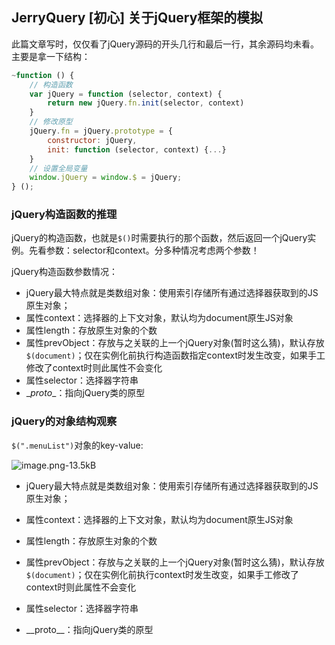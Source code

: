 ## JerryQuery [初心] 关于jQuery框架的模拟

此篇文章写时，仅仅看了jQuery源码的开头几行和最后一行，其余源码均未看。主要是拿一下结构：

```javascript
~function () {
    // 构造函数
    var jQuery = function (selector, context) {
        return new jQuery.fn.init(selector, context)
    }
    // 修改原型
    jQuery.fn = jQuery.prototype = {
        constructor: jQuery,
        init: function (selector, context) {...}
    }
    // 设置全局变量
    window.jQuery = window.$ = jQuery;
} ();
```

### jQuery构造函数的推理

jQuery的构造函数，也就是`$()`时需要执行的那个函数，然后返回一个jQuery实例。先看参数：selector和context。分多种情况考虑两个参数！

jQuery构造函数参数情况：

- jQuery最大特点就是类数组对象：使用索引存储所有通过选择器获取到的JS原生对象；
- 属性context：选择器的上下文对象，默认均为document原生JS对象
- 属性length：存放原生对象的个数
- 属性prevObject：存放与之关联的上一个jQuery对象(暂时这么猜)，默认存放`$(document)`；仅在实例化前执行构造函数指定context时发生改变，如果手工修改了context时则此属性不会变化
- 属性selector：选择器字符串
- \__proto__：指向jQuery类的原型

### jQuery的对象结构观察

`$(".menuList")`对象的key-value:

![image.png-13.5kB][1]


- jQuery最大特点就是类数组对象：使用索引存储所有通过选择器获取到的JS原生对象；
- 属性context：选择器的上下文对象，默认均为document原生JS对象
- 属性length：存放原生对象的个数
- 属性prevObject：存放与之关联的上一个jQuery对象(暂时这么猜)，默认存放`$(document)`；仅在实例化前执行context时发生改变，如果手工修改了context时则此属性不会变化
- 属性selector：选择器字符串
- \_\_proto\_\_：指向jQuery类的原型

  


  [1]: http://static.zybuluo.com/szy0syz/37bweryko2xpwzernkpsiuna/image.png
